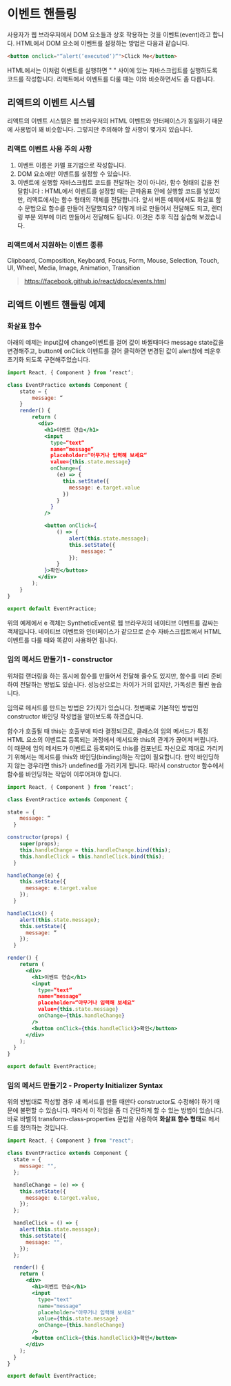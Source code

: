 # 이벤트 핸들링

사용자가 웹 브라우저에서 DOM 요소들과 상호 작용하는 것을 이벤트(event)라고 합니다. HTML에서 DOM 요소에 이벤트를 설정하는 방법은 다음과 같습니다.

```html
<button onclick="“alert(‘executed‘)“">Click Me</button>
```

HTML에서는 이처럼 이벤트를 실행하면 " " 사이에 있는 자바스크립트를 실행하도록 코드를 작성합니다. 리액트에서 이벤트를 다룰 때는 이와 비슷하면서도 좀 다릅니다.

## 리액트의 이벤트 시스템

리액트의 이벤트 시스템은 웹 브라우저의 HTML 이벤트와 인터페이스가 동일하기 때문에 사용법이 꽤 비슷합니다. 그렇지만 주의해야 할 사항이 몇가지 있습니다.

### 리액트 이벤트 사용 주의 사항

1. 이벤트 이름은 카멜 표기법으로 작성합니다.
2. DOM 요소에만 이벤트를 설정할 수 있습니다.
3. 이벤트에 실행할 자바스크립트 코드를 전달하는 것이 아니라, 함수 형태의 값을 전달합니다
   : HTML에서 이벤트를 설정할 때는 큰따옴표 안에 실행할 코드를 넣었지만, 리액트에서는 함수 형태의 객체를 전달합니다. 앞서 버튼 예제에서도 화살표 함수 문법으로 함수를 만들어 전달했지요? 이렇게 바로 만들어서 전달해도 되고, 렌더링 부분 외부에 미리 만들어서 전달해도 됩니다. 이것은 추후 직접 실습해 보겠습니다.

### 리액트에서 지원하는 이벤트 종류

Clipboard, Composition, Keyboard, Focus, Form, Mouse, Selection, Touch, UI, Wheel, Media, Image, Animation, Transition

> https://facebook.github.io/react/docs/events.html

## 리액트 이벤트 핸들링 예제

### 화살표 함수

아래의 예제는 input값에 change이벤트를 걸어 값이 바뀔때마다 message state값을 변경해주고, button에 onClick 이벤트를 걸어 클릭하면 변경된 값이 alert창에 띄운후 초기화 되도록 구현해주었습니다.

```jsx
import React, { Component } from ‘react‘;

class EventPractice extends Component {
    state = {
        message: “
    }
    render() {
        return (
          <div>
            <h1>이벤트 연습</h1>
            <input
              type=“text“
              name=“message“
              placeholder=“아무거나 입력해 보세요“
              value={this.state.message}
              onChange={
                (e) => {
                  this.setState({
                    message: e.target.value
                  })
                }
              }
            />

            <button onClick={
                () => {
                    alert(this.state.message);
                    this.setState({
                        message: “
                    });
                }
            }>확인</button>
          </div>
        );
    }
}

export default EventPractice;
```

위의 예제에서 e 객체는 SyntheticEvent로 웹 브라우저의 네이티브 이벤트를 감싸는 객체입니다. 네이티브 이벤트와 인터페이스가 같으므로 순수 자바스크립트에서 HTML 이벤트를 다룰 때와 똑같이 사용하면 됩니다.

### 임의 메서드 만들기1 - constructor

위처럼 랜더링을 하는 동시에 함수를 만들어서 전달해 줄수도 있지만, 함수를 미리 준비하여 전달하는 방법도 있습니다. 성능상으로는 차이가 거의 없지만, 가독성은 훨씬 높습니다.

임의로 메서드를 만드는 방법은 2가지가 있습니다. 첫번째로 기본적인 방법인 constructor 바인딩 작성법을 알아보도록 하겠습니다.

함수가 호출될 때 this는 호출부에 따라 결정되므로, 클래스의 임의 메서드가 특정 HTML 요소의 이벤트로 등록되는 과정에서 메서드와 this의 관계가 끊어져 버립니다. 이 때문에 임의 메서드가 이벤트로 등록되어도 this를 컴포넌트 자신으로 제대로 가리키기 위해서는 메서드를 this와 바인딩(binding)하는 작업이 필요합니다. 만약 바인딩하지 않는 경우라면 this가 undefined를 가리키게 됩니다. 따라서 constructor 함수에서 함수를 바인딩하는 작업이 이루어져야 합니다.

```jsx
import React, { Component } from ‘react‘;

class EventPractice extends Component {

state = {
    message: “
  }

constructor(props) {
    super(props);
    this.handleChange = this.handleChange.bind(this);
    this.handleClick = this.handleClick.bind(this);
  }

handleChange(e) {
    this.setState({
      message: e.target.value
    });
  }

handleClick() {
    alert(this.state.message);
    this.setState({
      message: “
    });
  }

render() {
    return (
      <div>
        <h1>이벤트 연습</h1>
        <input
          type=“text“
          name=“message“
          placeholder=“아무거나 입력해 보세요“
          value={this.state.message}
          onChange={this.handleChange}
        />
        <button onClick={this.handleClick}>확인</button>
      </div>
    );
  }
}

export default EventPractice;
```

### 임의 메서드 만들기2 - Property Initializer Syntax

위의 방법대로 작성할 경우 새 메서드를 만들 때만다 constructor도 수정해야 하기 때문에 불편할 수 있습니다. 따라서 이 작업을 좀 더 간단하게 할 수 있는 방법이 있습니다. 바로 바벨의 transform-class-properties 문법을 사용하여 **화살표 함수 형태**로 메서드를 정의하는 것입니다.

```jsx
import React, { Component } from "react";

class EventPractice extends Component {
  state = {
    message: "",
  };

  handleChange = (e) => {
    this.setState({
      message: e.target.value,
    });
  };

  handleClick = () => {
    alert(this.state.message);
    this.setState({
      message: "",
    });
  };

  render() {
    return (
      <div>
        <h1>이벤트 연습</h1>
        <input
          type="text"
          name="message"
          placeholder="아무거나 입력해 보세요"
          value={this.state.message}
          onChange={this.handleChange}
        />
        <button onClick={this.handleClick}>확인</button>
      </div>
    );
  }
}

export default EventPractice;
```
